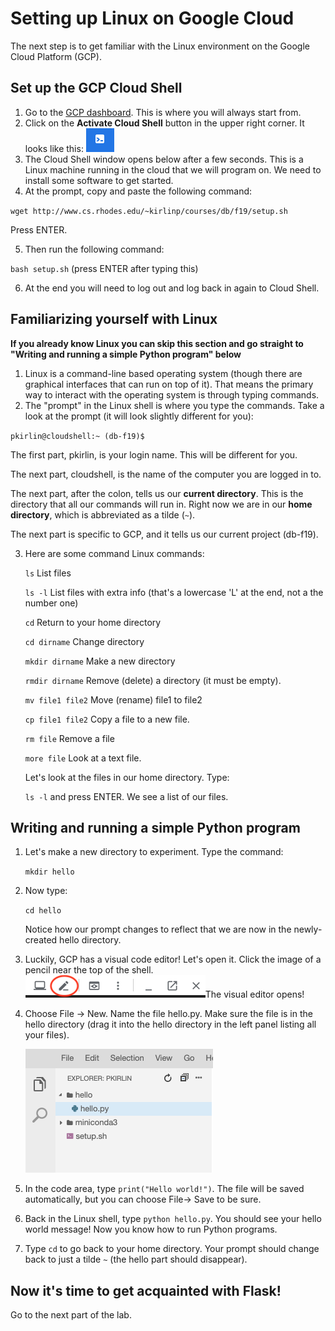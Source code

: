 # Setting up Linux on Google Cloud

The next step is to get familiar with the Linux environment on the Google Cloud Platform (GCP).

## Set up the GCP Cloud Shell
1. Go to the [GCP dashboard](https://console.cloud.google.com/home/dashboard). This is where you will always start from.
2. Click on the **Activate Cloud Shell** button in the upper right corner.  It looks like this: ![](activate-cloud-shell.png)
3. The Cloud Shell window opens below after a few seconds.  This is a Linux machine running in the cloud that we will program on.  We need to install some software to get started. 
4. At the prompt, copy and paste the following command:

  `wget http://www.cs.rhodes.edu/~kirlinp/courses/db/f19/setup.sh`
  
  Press ENTER.
  
5. Then run the following command:

  `bash setup.sh`  (press ENTER after typing this)
  
6. At the end you will need to log out and log back in again to Cloud Shell.

## Familiarizing yourself with Linux 

**If you already know Linux you can skip this section and go straight to "Writing and running a simple Python program" below**

1. Linux is a command-line based operating system (though there are graphical interfaces that can run on top of it).  That means the primary way to interact with the operating system is through typing commands.  
2. The "prompt" in the Linux shell is where you type the commands.    Take a look at the prompt (it will look slightly different for you):
  
  `pkirlin@cloudshell:~ (db-f19)$`
  
  The first part, pkirlin, is your login name.  This will be different for you.
  
  The next part, cloudshell, is the name of the computer you are logged in to.
  
  The next part, after the colon, tells us our **current directory**.  This
  is the directory that all our commands will run in.  Right now we are
  in our **home directory**, which is abbreviated as a tilde (`~`).
  
  The next part is specific to GCP, and it tells us our current project (db-f19).
  
3. Here are some command Linux commands:

	`ls` List files
	
	`ls -l` List files with extra info (that's a lowercase 'L' at the end, not a the number one)
	
	`cd` Return to your home directory
	
	`cd dirname` Change directory
	
	`mkdir dirname` Make a new directory
	
	`rmdir dirname` Remove (delete) a directory (it must be empty).
	
	`mv file1 file2` Move (rename) file1 to file2
	
	`cp file1 file2` Copy a file to a new file.
	
	`rm file` Remove a file
	
	`more file` Look at a text file.

	Let's look at the files in our home directory.  Type:

	`ls -l` and press ENTER.  We see a list of our files.
	
## Writing and running a simple Python program

1. Let's make a new directory to experiment.  Type the command:

	`mkdir hello`
	
2. Now type:

	`cd hello`
	
	Notice how our prompt changes to reflect that we are now in the 
	newly-created hello directory.
	
3. Luckily, GCP has a visual code editor!  Let's open it.  Click the image of a pencil near the top of the shell.  ![](pencil.png)The visual editor opens!
4. Choose File -> New.  Name the file hello.py.  Make sure the file is in the hello directory (drag it into the hello directory in the left panel listing all your files).

	![](cloud-editor.png)
	
5. In the code area, type `print("Hello world!")`.  The file will be saved automatically, but you can choose File-> Save to be sure.
6. Back in the Linux shell, type `python hello.py`.  You should see your hello world message!  Now you know how to run Python programs.
7. Type `cd` to go back to your home directory.  Your prompt should change back to just a tilde `~` (the hello part should disappear).

## Now it's time to get acquainted with Flask!
Go to the next part of the lab.
	
  
  
